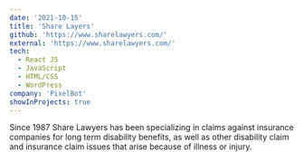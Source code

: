 ```yaml
---
date: '2021-10-15'
title: 'Share Layers'
github: 'https://www.sharelawyers.com/'
external: 'https://www.sharelawyers.com/'
tech:
  - React JS
  - JavaScript
  - HTML/CSS
  - WordPress
company: 'PixelBot'
showInProjects: true
---
```

Since 1987 Share Lawyers has been specializing in claims against insurance companies for long term disability benefits, as well as other disability claim and insurance claim issues that arise because of illness or injury.


